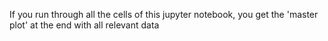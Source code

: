 If you run through all the cells of this jupyter notebook, you get the 'master plot' at the end with all relevant data